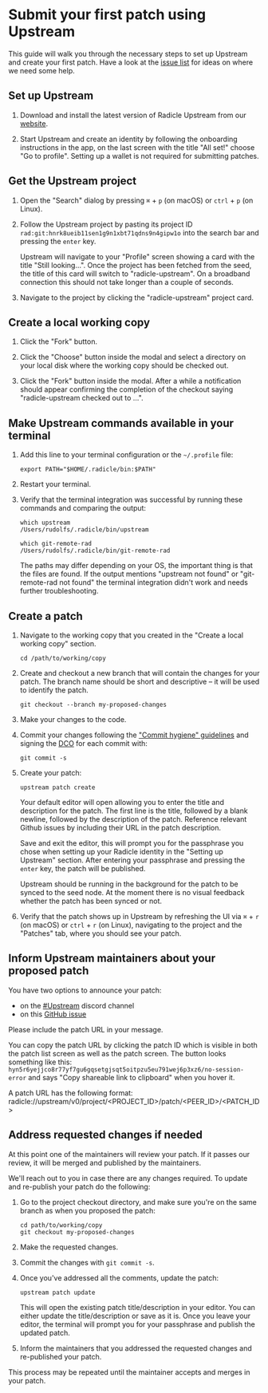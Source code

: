 # Submit your first patch using Upstream

This guide will walk you through the necessary steps to set up Upstream and
create your first patch. Have a look at the [issue list][il] for ideas on where
we need some help.


## Set up Upstream

1. Download and install the latest version of Radicle Upstream from our
   [website][ti].

2. Start Upstream and create an identity by following the onboarding
   instructions in the app, on the last screen with the title "All set!" choose
   "Go to profile". Setting up a wallet is not required for submitting
   patches.


## Get the Upstream project

1. Open the "Search" dialog by pressing `⌘` + `p` (on macOS) or `ctrl` + `p`
   (on Linux).

2. Follow the Upstream project by pasting its project ID
   `rad:git:hnrk8ueib11sen1g9n1xbt71qdns9n4gipw1o` into the search bar and
   pressing the `enter` key.

   Upstream will navigate to your "Profile" screen showing a card with the
   title "Still looking…". Once the project has been fetched from the seed, the
   title of this card will switch to "radicle-upstream". On a broadband
   connection this should not take longer than a couple of seconds.

3. Navigate to the project by clicking the "radicle-upstream" project card.


## Create a local working copy

1. Click the "Fork" button.

2. Click the "Choose" button inside the modal and select a directory on your
   local disk where the working copy should be checked out.

3. Click the "Fork" button inside the modal.
   After a while a notification should appear confirming the completion of the
   checkout saying "radicle-upstream checked out to …".


## Make Upstream commands available in your terminal

1. Add this line to your terminal configuration or the `~/.profile` file:
   ```
   export PATH="$HOME/.radicle/bin:$PATH"
   ```

2. Restart your terminal.

3. Verify that the terminal integration was successful by running these
   commands and comparing the output:
   ```
   which upstream
   /Users/rudolfs/.radicle/bin/upstream

   which git-remote-rad
   /Users/rudolfs/.radicle/bin/git-remote-rad
   ```
   The paths may differ depending on your OS, the important thing is that
   the files are found. If the output mentions "upstream not found" or
   "git-remote-rad not found" the terminal integration didn't work and needs
   further troubleshooting.


## Create a patch

1. Navigate to the working copy that you created in the
   "Create a local working copy" section.
   ```
   cd /path/to/working/copy
   ```

2. Create and checkout a new branch that will contain the changes for your
   patch. The branch name should be short and descriptive – it will be used to
   identify the patch.
   ```
   git checkout --branch my-proposed-changes
   ```

3. Make your changes to the code.

4. Commit your changes following the ["Commit hygiene" guidelines][co] and
   signing the [DCO][do] for each commit with:
   ```
   git commit -s
   ```

5. Create your patch:
   ```
   upstream patch create
   ```
   Your default editor will open allowing you to enter the title and
   description for the patch. The first line is the title, followed by a blank
   newline, followed by the description of the patch. Reference relevant Github
   issues by including their URL in the patch description.

   Save and exit the editor, this will prompt you for the passphrase you chose
   when setting up your Radicle identity in the "Setting up Upstream" section.
   After entering your passphrase and pressing the `enter` key, the patch will
   be published.

   Upstream should be running in the background for the patch to be synced to
   the seed node. At the moment there is no visual feedback whether the patch
   has been synced or not.

6. Verify that the patch shows up in Upstream by refreshing the UI via
   `⌘` + `r` (on macOS) or `ctrl` + `r` (on Linux), navigating to the project
   and the "Patches" tab, where you should see your patch.


## Inform Upstream maintainers about your proposed patch

You have two options to announce your patch:
- on the [#Upstream][dc] discord channel
- on this [GitHub issue][gh]

Please include the patch URL in your message.

You can copy the patch URL by clicking the patch ID which is visible
in both the patch list screen as well as the patch screen. The button looks
something like this:
`hyn5r6yejjco8r77yf7gu6gqsetgjsqt5oitpzu5eu791wej6p3xz6/no-session-error`
and says "Copy shareable link to clipboard" when you hover it.

A patch URL has the following format:
radicle://upstream/v0/project/<PROJECT_ID>/patch/<PEER_ID>/<PATCH_ID>


## Address requested changes if needed

At this point one of the maintainers will review your patch. If it passes our
review, it will be merged and published by the maintainers.

We'll reach out to you in case there are any changes required.
To update and re-publish your patch do the following:

1. Go to the project checkout directory, and make sure you're
   on the same branch as when you proposed the patch:
   ```
   cd path/to/working/copy
   git checkout my-proposed-changes
   ```

2. Make the requested changes.

3. Commit the changes with `git commit -s`.

4. Once you've addressed all the comments, update the patch:
   ```
   upstream patch update
   ```
   This will open the existing patch title/description in your editor.
   You can either update the title/description or save as it is. Once you leave
   your editor, the terminal will prompt you for your passphrase and publish
   the updated patch.

5. Inform the maintainers that you addressed the requested changes and
   re-published your patch.

This process may be repeated until the maintainer accepts and merges in your
patch.


[co]: contributing.md
[dc]: https://discord.gg/radicle
[do]: ../DCO
[gh]: https://github.com/radicle-dev/radicle-upstream/issues/1958
[il]: https://github.com/radicle-dev/radicle-upstream/issues
[ti]: https://radicle.xyz/tryit
